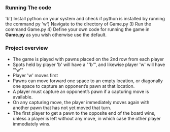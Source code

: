 ### Running The code

'b') Install python on your system and check if python is installed by running the command py
'w') Navigate to the directory of Game.py 
3) Run the command Game.py
4) Define your own code for running the game in **Game.py** as you wish otherwise use the default.


### Project overview

- The game is played with pawns placed on the 2nd row from each player
- Spots held by player 'b' will have a "'b'", and likewise player 'w' will have "'w'"
- Player 'w' moves first
- Pawns can move forward one space to an empty location, or diagonally one space to capture an opponent’s pawn at that location.
- A player must capture an opponent’s pawn if a capturing move is available.
- On any capturing move, the player immediately moves again with another pawn that has not yet moved that turn.
- The first player to get a pawn to the opposite end of the board wins, unless a player is left without any move, in which case the   other player immediately wins.


